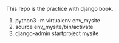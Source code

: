 This repo is the practice with django book.

1. python3 -m virtualenv env_mysite  
2. source env_mysite/bin/activate  
3. django-admin startproject mysite  
